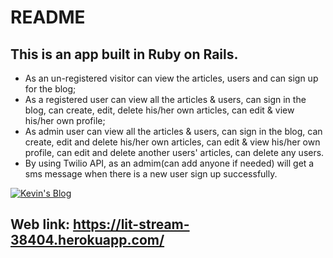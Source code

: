# README

## This is an app built in Ruby on Rails. 
- As an un-registered visitor can view the articles, users and can sign up for the blog; 
- As a registered user can view all the articles & users, can sign in the blog, can create, edit, delete his/her own articles, can edit & view his/her own profile; 
- As admin user can view all the articles & users, can sign in the blog, can create, edit and delete his/her own articles, can edit & view his/her own profile, can edit and delete another users' articles, can delete any users.
-	By using Twilio API, as an admim(can add anyone if needed) will get a sms message when there is a new user sign up successfully.

[![Kevin's Blog](https://drive.google.com/file/d/1giyBqi1yCBH2y0Q3Q4ywZAfrK5pt531A/view?usp=sharing)](https://www.youtube.com/watch?v=3-tS5GMVF_I&t=14s)

## Web link: https://lit-stream-38404.herokuapp.com/

